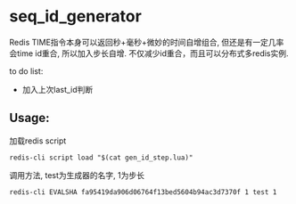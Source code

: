 # seq_id_generator

Redis TIME指令本身可以返回秒+毫秒+微妙的时间自增组合, 但还是有一定几率会time id重合, 所以加入步长自增. 不仅减少id重合，而且可以分布式多redis实例.


to do list:

* 加入上次last_id判断

## Usage:

加载redis script

```
redis-cli script load "$(cat gen_id_step.lua)"
```

调用方法, test为生成器的名字,  1为步长

```
redis-cli EVALSHA fa95419da906d06764f13bed5604b94ac3d7370f 1 test 1
```


